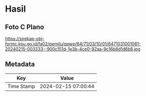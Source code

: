 # Hasil

## Foto C Plano

https://sirekap-obj-formc.kpu.go.id/fa02/pemilu/ppwp/64/71/03/10/01/6471031001081-20240215-003333--900c151d-1e3b-4ce0-92aa-9c16b8d1d6b8.jpg


## Metadata

| Key        | Value               |
| ---------- | ------------------- |
| Time Stamp | 2024-02-15 07:00:44 |




